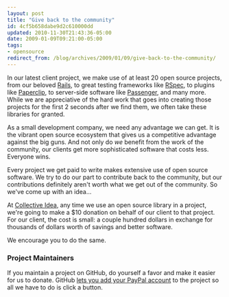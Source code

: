 ```yaml
---
layout: post
title: "Give back to the community"
id: 4cf5b658dabe9d2c610000dd
updated: 2010-11-30T21:43:36-05:00
date: 2009-01-09T09:21:00-05:00
tags:
- opensource
redirect_from: /blog/archives/2009/01/09/give-back-to-the-community/
---
```


In our latest client project, we make use of at least 20 open source projects, from our beloved [Rails](http://rubyonrails), to great testing frameworks like [RSpec](http://rspec.info), to plugins like [Paperclip](http://www.thoughtbot.com/projects/paperclip), to server-side software like [Passenger](http://www.modrails.com/), and many more. While we are appreciative of the hard work that goes into creating those projects for the first 2 seconds after we find them, we often take these libraries for granted.

As a small development company, we need any advantage we can get. It is the vibrant open source ecosystem that gives us a competitive advantage against the big guns. And not only do *we* benefit from the work of the community, our clients get more sophisticated software that costs less. Everyone wins.

Every project we get paid to write makes extensive use of open source software. We try to do our part to contribute back to the community, but our contributions definitely aren't worth what we get out of the community. So we've come up with an idea…

At [Collective Idea](http://collectiveidea.com), any time we use an open source library in a project, we're going to make a $10 donation on behalf of our client to that project. For our client, the cost is small: a couple hundred dollars in exchange for thousands of dollars worth of savings and better software.

We encourage you to do the same.

### Project Maintainers

If you maintain a project on GitHub, do yourself a favor and make it easier for us to donate. GitHub [lets you add your PayPal account](http://github.com/blog/57-getting-paid-the-open-source-way) to the project so all we have to do is click a button.
